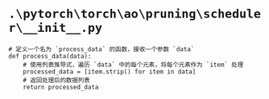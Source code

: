 # `.\pytorch\torch\ao\pruning\scheduler\__init__.py`

```
# 定义一个名为 `process_data` 的函数，接收一个参数 `data`
def process_data(data):
    # 使用列表推导式，遍历 `data` 中的每个元素，将每个元素作为 `item` 处理
    processed_data = [item.strip() for item in data]
    # 返回处理后的数据列表
    return processed_data
```
